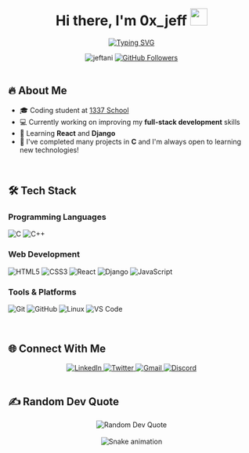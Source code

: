 <h1 align="center">
  <b>Hi there, I'm 0x_jeff</b> 
  <img src="https://media.giphy.com/media/hvRJCLFzcasrR4ia7z/giphy.gif" width="35">
</h1>

<p align="center">
  <a href="https://git.io/typing-svg">
    <img src="https://readme-typing-svg.demolab.com?font=Fira+Code&weight=500&size=22&duration=4000&pause=1000&color=20C20E&center=true&vCenter=true&width=600&lines=%26+Software  +Developer;1337+Coding+Student;Always+Learning+New+Tech" alt="Typing SVG">
  </a>
</p>

<div align="center">
  <img src="https://komarev.com/ghpvc/?username=jeftani&label=Profile+Views&color=0e75b6&style=flat" alt="jeftani" />
  <a href="https://github.com/jeftani?tab=followers">
    <img src="https://img.shields.io/github/followers/jeftani?label=Followers&style=social" alt="GitHub Followers">
  </a>
</div>

<br>

## 🔥 **About Me**

- 🎓 Coding student at [1337 School](https://1337.ma/)
- 💻 Currently working on improving my **full-stack development** skills  
- 🌱 Learning **React** and **Django**  
- 🔧 I've completed many projects in **C** and I'm always open to learning new technologies!


<br>

## 🛠 **Tech Stack**

### **Programming Languages**
![C](https://img.shields.io/badge/c-%2300599C.svg?style=for-the-badge&logo=c&logoColor=white)
![C++](https://img.shields.io/badge/c++-%2300599C.svg?style=for-the-badge&logo=c%2B%2B&logoColor=white)

### **Web Development**
![HTML5](https://img.shields.io/badge/html5-%23E34F26.svg?style=for-the-badge&logo=html5&logoColor=white)
![CSS3](https://img.shields.io/badge/css3-%231572B6.svg?style=for-the-badge&logo=css3&logoColor=white)
![React](https://img.shields.io/badge/react-%2320232a.svg?style=for-the-badge&logo=react&logoColor=%2361DAFB)
![Django](https://img.shields.io/badge/django-%23092E20.svg?style=for-the-badge&logo=django&logoColor=white)
![JavaScript](https://img.shields.io/badge/javascript-%23323330.svg?style=for-the-badge&logo=javascript&logoColor=%23F7DF1E)

### **Tools & Platforms**
![Git](https://img.shields.io/badge/git-%23F05033.svg?style=for-the-badge&logo=git&logoColor=white)
![GitHub](https://img.shields.io/badge/github-%23121011.svg?style=for-the-badge&logo=github&logoColor=white)
![Linux](https://img.shields.io/badge/Linux-FCC624?style=for-the-badge&logo=linux&logoColor=black)
![VS Code](https://img.shields.io/badge/VS%20Code-0078d7.svg?style=for-the-badge&logo=visual-studio-code&logoColor=white)

<br>



## 🌐 **Connect With Me**

<div align="center">
  <a href="https://linkedin.com/in/ajeftani" target="_blank">
    <img src="https://img.shields.io/badge/LinkedIn-0077B5?style=for-the-badge&logo=linkedin&logoColor=white" alt="LinkedIn"/>
  </a>
  <a href="https://twitter.com/juba_jeff" target="_blank">
    <img src="https://img.shields.io/badge/Twitter-1DA1F2?style=for-the-badge&logo=twitter&logoColor=white" alt="Twitter"/>
  </a>
  <a href="mailto:abdallahjeff92@gmail.com" target="_blank">
    <img src="https://img.shields.io/badge/Gmail-D14836?style=for-the-badge&logo=gmail&logoColor=white" alt="Gmail"/>
  </a>
  <a href="https://discordapp.com/users/yourdiscordid" target="_blank">
    <img src="https://img.shields.io/badge/Discord-7289DA?style=for-the-badge&logo=discord&logoColor=white" alt="Discord"/>
  </a>
</div>

<br>

## ✍️ **Random Dev Quote**
<div align="center">
  <img src="https://quotes-github-readme.vercel.app/api?type=horizontal&theme=dark" alt="Random Dev Quote"/>
</div>

<br>

<div align="center">
  <img src="https://github.com/jeftani/jeftani/blob/output/github-contribution-grid-snake.svg" alt="Snake animation"/>
</div>

